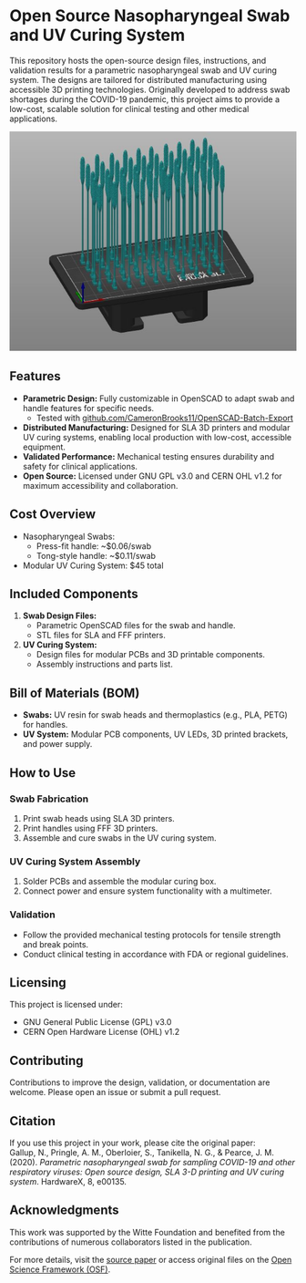 # Open Source Nasopharyngeal Swab and UV Curing System

This repository hosts the open-source design files, instructions, and validation results for a parametric nasopharyngeal swab and UV curing system. The designs are tailored for distributed manufacturing using accessible 3D printing technologies. Originally developed to address swab shortages during the COVID-19 pandemic, this project aims to provide a low-cost, scalable solution for clinical testing and other medical applications.

![View of Swab on Build Plate in Slicer](slicerProfile\Prusa_Build_Plate_Capture.JPG)

## Features

- **Parametric Design:** Fully customizable in OpenSCAD to adapt swab and handle features for specific needs.
  - Tested with [github.com/CameronBrooks11/OpenSCAD-Batch-Export](https://github.com/CameronBrooks11/OpenSCAD-Batch-Export)
- **Distributed Manufacturing:** Designed for SLA 3D printers and modular UV curing systems, enabling local production with low-cost, accessible equipment.
- **Validated Performance:** Mechanical testing ensures durability and safety for clinical applications.
- **Open Source:** Licensed under GNU GPL v3.0 and CERN OHL v1.2 for maximum accessibility and collaboration.

## Cost Overview

- Nasopharyngeal Swabs:
  - Press-fit handle: ~$0.06/swab
  - Tong-style handle: ~$0.11/swab
- Modular UV Curing System: $45 total

## Included Components

1. **Swab Design Files:**
   - Parametric OpenSCAD files for the swab and handle.
   - STL files for SLA and FFF printers.
2. **UV Curing System:**
   - Design files for modular PCBs and 3D printable components.
   - Assembly instructions and parts list.

## Bill of Materials (BOM)

- **Swabs:** UV resin for swab heads and thermoplastics (e.g., PLA, PETG) for handles.
- **UV System:** Modular PCB components, UV LEDs, 3D printed brackets, and power supply.

## How to Use

### Swab Fabrication

1. Print swab heads using SLA 3D printers.
2. Print handles using FFF 3D printers.
3. Assemble and cure swabs in the UV curing system.

### UV Curing System Assembly

1. Solder PCBs and assemble the modular curing box.
2. Connect power and ensure system functionality with a multimeter.

### Validation

- Follow the provided mechanical testing protocols for tensile strength and break points.
- Conduct clinical testing in accordance with FDA or regional guidelines.

## Licensing

This project is licensed under:

- GNU General Public License (GPL) v3.0
- CERN Open Hardware License (OHL) v1.2

## Contributing

Contributions to improve the design, validation, or documentation are welcome. Please open an issue or submit a pull request.

## Citation

If you use this project in your work, please cite the original paper:  
Gallup, N., Pringle, A. M., Oberloier, S., Tanikella, N. G., & Pearce, J. M. (2020). *Parametric nasopharyngeal swab for sampling COVID-19 and other respiratory viruses: Open source design, SLA 3-D printing and UV curing system*. HardwareX, 8, e00135.

## Acknowledgments

This work was supported by the Witte Foundation and benefited from the contributions of numerous collaborators listed in the publication.

For more details, visit the [source paper](https://doi.org/10.1016/j.ohx.2020.e00135) or access original files on the [Open Science Framework (OSF)](https://osf.io/z5jgu/).
